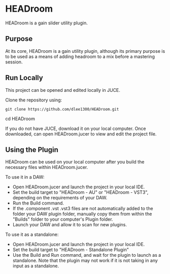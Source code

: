# HEADroom

HEADroom is a gain slider utility plugin.

## Purpose

At its core, HEADroom is a gain utility plugin, although its primary purpose is to be used as a means of adding headroom to a mix before a mastering session.

## Run Locally

This project can be opened and edited locally in JUCE.

Clone the repository using:

```
git clone https://github.com/dlee1300/HEADroom.git
```
cd HEADroom

If you do not have JUCE, download it on your local computer. Once downloaded, can open HEADroom.jucer to view and edit the project file.

## Using the Plugin

HEADroom can be used on your local computer after you build the necessary files within HEADroom.jucer. 

To use it in a DAW:
- Open HEADroom.jucer and launch the project in your local IDE.
- Set the build target to "HEADroom - AU" or "HEADroom - VST3", depending on the requirements of your DAW.
- Run the Build command.
- If the .component .vst .vst3 files are not automatically added to the folder your DAW plugin folder, manually copy them from within the "Builds" folder to your computer's Plugin folder.
- Launch your DAW and allow it to scan for new plugins.

To use it as a standalone:
- Open HEADroom.jucer and launch the project in your local IDE.
- Set the build target to "HEADroom - Standalone Plugin"
- Use the Build and Run command, and wait for the plugin to launch as a standalone. Note that the plugin may not work if it is not taking in any input as a standalone.
